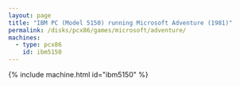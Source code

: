 ```yaml
---
layout: page
title: "IBM PC (Model 5150) running Microsoft Adventure (1981)"
permalink: /disks/pcx86/games/microsoft/adventure/
machines:
  - type: pcx86
    id: ibm5150
---
```


{% include machine.html id="ibm5150" %}
